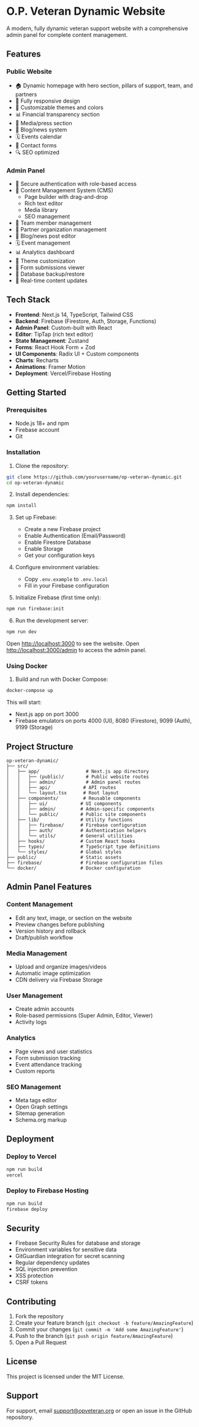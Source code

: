 # O.P. Veteran Dynamic Website

A modern, fully dynamic veteran support website with a comprehensive admin panel for complete content management.

## Features

### Public Website
- 🏠 Dynamic homepage with hero section, pillars of support, team, and partners
- 📱 Fully responsive design
- 🎨 Customizable themes and colors
- 📊 Financial transparency section
- 🎥 Media/press section
- 📝 Blog/news system
- 🗓️ Events calendar
- 📧 Contact forms
- 🔍 SEO optimized

### Admin Panel
- 🔐 Secure authentication with role-based access
- 📝 Content Management System (CMS)
  - Page builder with drag-and-drop
  - Rich text editor
  - Media library
  - SEO management
- 👥 Team member management
- 🤝 Partner organization management
- 📰 Blog/news post editor
- 🗓️ Event management
- 📊 Analytics dashboard
- 🎨 Theme customization
- 📧 Form submissions viewer
- 💾 Database backup/restore
- 🔄 Real-time content updates

## Tech Stack

- **Frontend**: Next.js 14, TypeScript, Tailwind CSS
- **Backend**: Firebase (Firestore, Auth, Storage, Functions)
- **Admin Panel**: Custom-built with React
- **Editor**: TipTap (rich text editor)
- **State Management**: Zustand
- **Forms**: React Hook Form + Zod
- **UI Components**: Radix UI + Custom components
- **Charts**: Recharts
- **Animations**: Framer Motion
- **Deployment**: Vercel/Firebase Hosting

## Getting Started

### Prerequisites

- Node.js 18+ and npm
- Firebase account
- Git

### Installation

1. Clone the repository:
```bash
git clone https://github.com/yourusername/op-veteran-dynamic.git
cd op-veteran-dynamic
```

2. Install dependencies:
```bash
npm install
```

3. Set up Firebase:
   - Create a new Firebase project
   - Enable Authentication (Email/Password)
   - Enable Firestore Database
   - Enable Storage
   - Get your configuration keys

4. Configure environment variables:
   - Copy `.env.example` to `.env.local`
   - Fill in your Firebase configuration

5. Initialize Firebase (first time only):
```bash
npm run firebase:init
```

6. Run the development server:
```bash
npm run dev
```

Open [http://localhost:3000](http://localhost:3000) to see the website.
Open [http://localhost:3000/admin](http://localhost:3000/admin) to access the admin panel.

### Using Docker

1. Build and run with Docker Compose:
```bash
docker-compose up
```

This will start:
- Next.js app on port 3000
- Firebase emulators on ports 4000 (UI), 8080 (Firestore), 9099 (Auth), 9199 (Storage)

## Project Structure

```
op-veteran-dynamic/
├── src/
│   ├── app/                 # Next.js app directory
│   │   ├── (public)/        # Public website routes
│   │   ├── admin/           # Admin panel routes
│   │   ├── api/            # API routes
│   │   └── layout.tsx      # Root layout
│   ├── components/         # Reusable components
│   │   ├── ui/            # UI components
│   │   ├── admin/         # Admin-specific components
│   │   └── public/        # Public site components
│   ├── lib/               # Utility functions
│   │   ├── firebase/      # Firebase configuration
│   │   ├── auth/          # Authentication helpers
│   │   └── utils/         # General utilities
│   ├── hooks/             # Custom React hooks
│   ├── types/             # TypeScript type definitions
│   └── styles/            # Global styles
├── public/                # Static assets
├── firebase/              # Firebase configuration files
└── docker/                # Docker configuration
```

## Admin Panel Features

### Content Management
- Edit any text, image, or section on the website
- Preview changes before publishing
- Version history and rollback
- Draft/publish workflow

### Media Management
- Upload and organize images/videos
- Automatic image optimization
- CDN delivery via Firebase Storage

### User Management
- Create admin accounts
- Role-based permissions (Super Admin, Editor, Viewer)
- Activity logs

### Analytics
- Page views and user statistics
- Form submission tracking
- Event attendance tracking
- Custom reports

### SEO Management
- Meta tags editor
- Open Graph settings
- Sitemap generation
- Schema.org markup

## Deployment

### Deploy to Vercel
```bash
npm run build
vercel
```

### Deploy to Firebase Hosting
```bash
npm run build
firebase deploy
```

## Security

- Firebase Security Rules for database and storage
- Environment variables for sensitive data
- GitGuardian integration for secret scanning
- Regular dependency updates
- SQL injection prevention
- XSS protection
- CSRF tokens

## Contributing

1. Fork the repository
2. Create your feature branch (`git checkout -b feature/AmazingFeature`)
3. Commit your changes (`git commit -m 'Add some AmazingFeature'`)
4. Push to the branch (`git push origin feature/AmazingFeature`)
5. Open a Pull Request

## License

This project is licensed under the MIT License.

## Support

For support, email support@opveteran.org or open an issue in the GitHub repository.